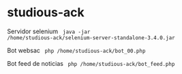 # studious-ack

Servidor selenium
<code>
  java -jar /home/studious-ack/selenium-server-standalone-3.4.0.jar
</code>

Bot websac
<code>
  php /home/studious-ack/bot_00.php
</code>

Bot feed de noticias
<code>
  php /home/studious-ack/bot_feed.php
</code>